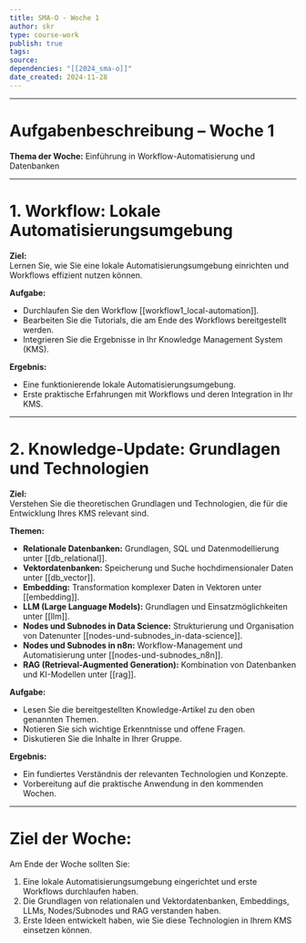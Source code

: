 ```yaml
---
title: SMA-O - Woche 1
author: skr
type: course-work
publish: true
tags: 
source: 
dependencies: "[[2024_sma-o]]"
date_created: 2024-11-28
---
```

---
# **Aufgabenbeschreibung – Woche 1**  
**Thema der Woche:** Einführung in Workflow-Automatisierung und Datenbanken  

---

# **1. Workflow: Lokale Automatisierungsumgebung**  
**Ziel:**  
Lernen Sie, wie Sie eine lokale Automatisierungsumgebung einrichten und Workflows effizient nutzen können.  

**Aufgabe:**  
- Durchlaufen Sie den Workflow [[workflow1_local-automation]].
- Bearbeiten Sie die Tutorials, die am Ende des Workflows bereitgestellt werden.  
- Integrieren Sie die Ergebnisse in Ihr Knowledge Management System (KMS).  

**Ergebnis:**  
- Eine funktionierende lokale Automatisierungsumgebung.  
- Erste praktische Erfahrungen mit Workflows und deren Integration in Ihr KMS.  

---

# **2. Knowledge-Update: Grundlagen und Technologien**  
**Ziel:**  
Verstehen Sie die theoretischen Grundlagen und Technologien, die für die Entwicklung Ihres KMS relevant sind.  

**Themen:**  
- **Relationale Datenbanken:** Grundlagen, SQL und Datenmodellierung unter  [[db_relational]].
- **Vektordatenbanken:** Speicherung und Suche hochdimensionaler Daten unter [[db_vector]].  
- **Embedding:** Transformation komplexer Daten in Vektoren unter [[embedding]].  
- **LLM (Large Language Models):** Grundlagen und Einsatzmöglichkeiten unter [[llm]].  
- **Nodes und Subnodes in Data Science:** Strukturierung und Organisation von Datenunter [[nodes-und-subnodes_in-data-science]].  
- **Nodes und Subnodes in n8n:** Workflow-Management und Automatisierung unter [[nodes-und-subnodes_n8n]].  
- **RAG (Retrieval-Augmented Generation):** Kombination von Datenbanken und KI-Modellen unter [[rag]].  

**Aufgabe:**  
- Lesen Sie die bereitgestellten Knowledge-Artikel zu den oben genannten Themen.  
- Notieren Sie sich wichtige Erkenntnisse und offene Fragen.  
- Diskutieren Sie die Inhalte in Ihrer Gruppe.  

**Ergebnis:**  
- Ein fundiertes Verständnis der relevanten Technologien und Konzepte.  
- Vorbereitung auf die praktische Anwendung in den kommenden Wochen.  

---

# **Ziel der Woche:**  
Am Ende der Woche sollten Sie:  
1. Eine lokale Automatisierungsumgebung eingerichtet und erste Workflows durchlaufen haben.  
2. Die Grundlagen von relationalen und Vektordatenbanken, Embeddings, LLMs, Nodes/Subnodes und RAG verstanden haben.  
3. Erste Ideen entwickelt haben, wie Sie diese Technologien in Ihrem KMS einsetzen können.  